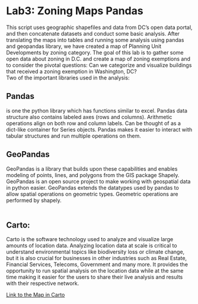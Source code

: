 # Lab3: Zoning Maps Pandas

This script uses geographic shapefiles and data from DC’s open data portal, and then concatenate datasets and conduct some basic analysis. After translating the maps into tables and running some analysis using pandas and geopandas library, we have created a map of Planning Unit Developments by zoning category. The goal of this lab is to gather some open data about zoning in D.C. and create a map of zoning exemptions and to consider the pivotal questions: Can we categorize and visualize buildings that received a zoning exemption in Washington, DC?
<br>
Two of the important libraries used in the analysis:
<br>

## **Pandas** <br>
is one the python library which has functions similar to excel. Pandas data structure also contains labeled axes (rows and columns). Arithmetic operations align on both row and column labels. Can be thought of as a dict-like container for Series objects. Pandas makes it easier to interact with tabular structures and run multiple operations on them. <br>

## **GeoPandas** <br>
GeoPandas is a library that builds upon these capabilities and enables modeling of points, lines, and polygons from the GIS package Shapely. GeoPandas is an open source project to make working with geospatial data in python easier. GeoPandas extends the datatypes used by pandas to allow spatial operations on geometric types. Geometric operations are performed by shapely. <br>
<br>

## **Carto:** <br>
Carto is the software technology used to analyze and visualize large amounts of location data. Analyzing location data at scale is critical to understand environmental topics like biodiversity loss or climate change, but it is also crucial for businesses in other industries such as Real Estate, Financial Services, Telecoms, Government and many more. It provides the opportunity to run spatial analysis on the location data while at the same time making it easier for the users to share their live analysis and results with their respective network.



[Link to the Map in Carto](https://mariamasood-1.carto.com/builder/2f4319c0-2c7e-492b-abe3-c89338b84b74/embed)
